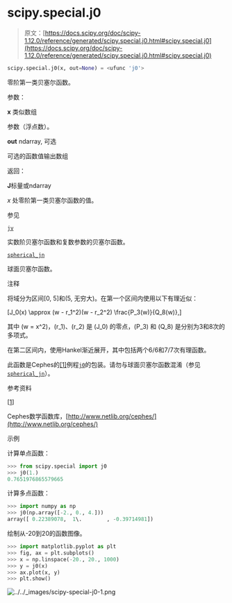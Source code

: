 # scipy.special.j0

> 原文：[https://docs.scipy.org/doc/scipy-1.12.0/reference/generated/scipy.special.j0.html#scipy.special.j0](https://docs.scipy.org/doc/scipy-1.12.0/reference/generated/scipy.special.j0.html#scipy.special.j0)

```py
scipy.special.j0(x, out=None) = <ufunc 'j0'>
```

零阶第一类贝塞尔函数。

参数：

**x** 类似数组

参数（浮点数）。

**out** ndarray, 可选

可选的函数值输出数组

返回：

**J**标量或ndarray

*x* 处零阶第一类贝塞尔函数的值。

参见

[`jv`](scipy.special.jv.html#scipy.special.jv "scipy.special.jv")

实数阶贝塞尔函数和复数参数的贝塞尔函数。

[`spherical_jn`](scipy.special.spherical_jn.html#scipy.special.spherical_jn "scipy.special.spherical_jn")

球面贝塞尔函数。

注释

将域分为区间[0, 5]和(5, 无穷大)。在第一个区间内使用以下有理近似：

\[J_0(x) \approx (w - r_1^2)(w - r_2^2) \frac{P_3(w)}{Q_8(w)},\]

其中 \(w = x^2\)，\(r_1\)、\(r_2\) 是 \(J_0\) 的零点，\(P_3\) 和 \(Q_8\) 是分别为3和8次的多项式。

在第二区间内，使用Hankel渐近展开，其中包括两个6/6和7/7次有理函数。

此函数是Cephes的[[1]](#rdcbfe569ff9e-1)例程[`j0`](#scipy.special.j0 "scipy.special.j0")的包装。请勿与球面贝塞尔函数混淆（参见[`spherical_jn`](scipy.special.spherical_jn.html#scipy.special.spherical_jn "scipy.special.spherical_jn")）。

参考资料

[[1](#id1)]

Cephes数学函数库，[http://www.netlib.org/cephes/](http://www.netlib.org/cephes/)

示例

计算单点函数：

```py
>>> from scipy.special import j0
>>> j0(1.)
0.7651976865579665 
```

计算多点函数：

```py
>>> import numpy as np
>>> j0(np.array([-2., 0., 4.]))
array([ 0.22389078,  1\.        , -0.39714981]) 
```

绘制从-20到20的函数图像。

```py
>>> import matplotlib.pyplot as plt
>>> fig, ax = plt.subplots()
>>> x = np.linspace(-20., 20., 1000)
>>> y = j0(x)
>>> ax.plot(x, y)
>>> plt.show() 
```

![../../_images/scipy-special-j0-1.png](../Images/ddb8283d319fcd9962b163f2bdf3f9f0.png)
